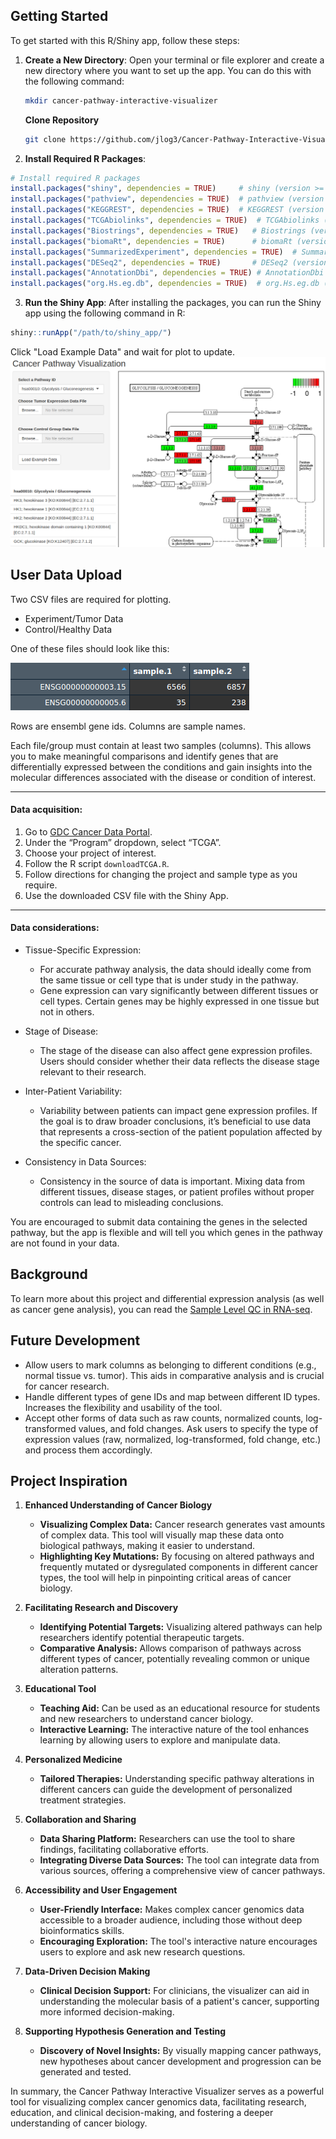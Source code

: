 ## Getting Started

To get started with this R/Shiny app, follow these steps:

1. **Create a New Directory**: Open your terminal or file explorer and create a new directory where you want to set up the app. You can do this with the following command:

   ```bash
   mkdir cancer-pathway-interactive-visualizer
   ```
   **Clone Repository**
   ```bash
   git clone https://github.com/jlog3/Cancer-Pathway-Interactive-Visualizer.git cancer-pathway-interactive-visualizer
   ```
2. **Install Required R Packages**:
```R
# Install required R packages
install.packages("shiny", dependencies = TRUE)     # shiny (version >= 1.8.0)
install.packages("pathview", dependencies = TRUE)  # pathview (version >= 1.42.0)
install.packages("KEGGREST", dependencies = TRUE)  # KEGGREST (version >= 1.42.0)
install.packages("TCGAbiolinks", dependencies = TRUE)  # TCGAbiolinks (version >= 2.30.0)
install.packages("Biostrings", dependencies = TRUE)   # Biostrings (version >= 2.70.1)
install.packages("biomaRt", dependencies = TRUE)      # biomaRt (version >= 2.58.0)
install.packages("SummarizedExperiment", dependencies = TRUE)  # SummarizedExperiment (version >= 1.32.0)
install.packages("DESeq2", dependencies = TRUE)       # DESeq2 (version >= 1.42.0)
install.packages("AnnotationDbi", dependencies = TRUE) # AnnotationDbi (version >= 1.64.1)
install.packages("org.Hs.eg.db", dependencies = TRUE)  # org.Hs.eg.db (version >= 3.18.0)
```

3. **Run the Shiny App**:
After installing the packages, you can run the Shiny app using the following command in R:
```R
shiny::runApp("/path/to/shiny_app/")
```
Click "Load Example Data" and wait for plot to update. 
![pathway diagram](./images/cpv.png)


## User Data Upload
Two CSV files are required for plotting. 

- Experiment/Tumor Data
- Control/Healthy Data

One of these files should look like this:

![sample and gene matrix](./images/gene_csv.png)

Rows are ensembl gene ids. 
Columns are sample names.

Each file/group must contain at least two samples (columns). 
This allows you to make meaningful comparisons and identify genes that are differentially expressed between the conditions and gain insights into the molecular differences associated with the disease or condition of interest.

---

#### Data acquisition:

1. Go to [GDC Cancer Data Portal](https://portal.gdc.cancer.gov/projects).
2. Under the “Program” dropdown, select “TCGA”.
3. Choose your project of interest.
4. Follow the R script `downloadTCGA.R`.
5. Follow directions for changing the project and sample type as you require.
6. Use the downloaded CSV file with the Shiny App.

---

#### Data considerations:

- Tissue-Specific Expression:
  - For accurate pathway analysis, the data should ideally come from the same tissue or cell type that is under study in the pathway.
  - Gene expression can vary significantly between different tissues or cell types. Certain genes may be highly expressed in one tissue but not in others.

- Stage of Disease:
  - The stage of the disease can also affect gene expression profiles. Users should consider whether their data reflects the disease stage relevant to their research.

- Inter-Patient Variability:
  - Variability between patients can impact gene expression profiles. If the goal is to draw broader conclusions, it’s beneficial to use data that represents a cross-section of the patient population affected by the specific cancer.

- Consistency in Data Sources:
  - Consistency in the source of data is important. Mixing data from different tissues, disease stages, or patient profiles without proper controls can lead to misleading conclusions.


You are encouraged to submit data containing the genes in the selected pathway, but the app is flexible and will tell you which genes in the pathway are not found in your data.


## Background

To learn more about this project and differential expression analysis (as well as cancer gene analysis), you can read the [Sample Level QC in RNA-seq](https://hbctraining.github.io/Training-modules/planning_successful_rnaseq/lessons/sample_level_QC.html).


## Future Development

- Allow users to mark columns as belonging to different conditions (e.g., normal tissue vs. tumor). This aids in comparative analysis and is crucial for cancer research.
- Handle different types of gene IDs and map between different ID types. Increases the flexibility and usability of the tool.   
- Accept other forms of data such as raw counts, normalized counts, log-transformed values, and fold changes. Ask users to specify the type of expression values (raw, normalized, log-transformed, fold change, etc.) and process them accordingly.


## Project Inspiration

1. **Enhanced Understanding of Cancer Biology**
   - **Visualizing Complex Data:** Cancer research generates vast amounts of complex data. This tool will visually map these data onto biological pathways, making it easier to understand.
   - **Highlighting Key Mutations:** By focusing on altered pathways and frequently mutated or dysregulated components in different cancer types, the tool will help in pinpointing critical areas of cancer biology.

2. **Facilitating Research and Discovery**
   - **Identifying Potential Targets:** Visualizing altered pathways can help researchers identify potential therapeutic targets.
   - **Comparative Analysis:** Allows comparison of pathways across different types of cancer, potentially revealing common or unique alteration patterns.

3. **Educational Tool**
   - **Teaching Aid:** Can be used as an educational resource for students and new researchers to understand cancer biology.
   - **Interactive Learning:** The interactive nature of the tool enhances learning by allowing users to explore and manipulate data.

4. **Personalized Medicine**
   - **Tailored Therapies:** Understanding specific pathway alterations in different cancers can guide the development of personalized treatment strategies.

5. **Collaboration and Sharing**
   - **Data Sharing Platform:** Researchers can use the tool to share findings, facilitating collaborative efforts.
   - **Integrating Diverse Data Sources:** The tool can integrate data from various sources, offering a comprehensive view of cancer pathways.

6. **Accessibility and User Engagement**
   - **User-Friendly Interface:** Makes complex cancer genomics data accessible to a broader audience, including those without deep bioinformatics skills.
   - **Encouraging Exploration:** The tool's interactive nature encourages users to explore and ask new research questions.

7. **Data-Driven Decision Making**
   - **Clinical Decision Support:** For clinicians, the visualizer can aid in understanding the molecular basis of a patient's cancer, supporting more informed decision-making.

8. **Supporting Hypothesis Generation and Testing**
   - **Discovery of Novel Insights:** By visually mapping cancer pathways, new hypotheses about cancer development and progression can be generated and tested.

In summary, the Cancer Pathway Interactive Visualizer serves as a powerful tool for visualizing complex cancer genomics data, facilitating research, education, and clinical decision-making, and fostering a deeper understanding of cancer biology.



